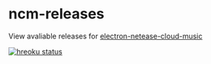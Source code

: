 # ncm-releases

View avaliable releases for [electron-netease-cloud-music](https://github.com/rocket1184/electron-netease-cloud-music)

[![hreoku status](https://heroku-badge.herokuapp.com/?app=electron-ncm-downloads&style=flat&svg=1)](https://electron-ncm-downloads.herokuapp.com/)
